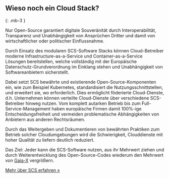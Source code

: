 ## Wieso noch ein Cloud Stack?
{: .mb-3 }

Nur Open-Source garantiert digitale Souveränität durch Interoperabilität, Transparenz und Unabhängigkeit von Ansprüchen Dritter und damit von wirtschaftlicher oder politischer Einflussnahme.

Durch Einsatz des modularen SCS-Software Stacks können Cloud-Betreiber moderne Infrastructure-as-a-Service und Container-as-a-Service Lösungen bereitstellen, welche vollständig mit der Europäische Datenschutz-Grundverordnung im Einklang stehen und Unabhängigkeit von Softwareanbietern sicherstellt.

Dabei setzt SCS bewährte und existierende Open-Source-Komponenten ein, wie zum Beispiel Kubernetes, standardisiert die Nutzungsschnittstellen, und erweitert sie, wo erforderlich. Dies ermöglicht föderierte Cloud-Dienste, d.h. Unternehmen können verteilte Cloud-Dienste über verschiedene SCS-Betreiber hinweg nutzen. Vom komplett autarken Betrieb bis zum Full-Service-Management haben europäische Firmen damit 100%-ige Entscheidungsfreiheit und vermeiden problematische Abhängigkeiten von Anbietern aus anderen Rechtsräumen.

Durch das Weitergeben und Dokumentieren von bewährten Praktiken zum Betrieb solcher Cloudumgebungen wird die Schwierigkeit, Clouddienste mit hoher Qualität zu liefern deutlich reduziert.

Das Ziel: Jeder kann die SCS-Software nutzen, aus ihr Mehrwert ziehen und durch Weiterentwicklung des Open-Source-Codes wiederum den Mehrwert von [Gaia-X](https://gaia-x.eu/) vergrößern.

<a class="btn btn-primary btn-lg" href="{{ site.baseurl }}/about/">Mehr über SCS erfahren &raquo;</a>